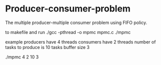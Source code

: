 # Producer-consumer-problem
The multiple producer-multiple consumer problem using FIFO policy.

to makefile and run
./gcc -pthread -o mpmc mpmc.c
./mpmc <producers> <consumers> <tasks> <buffersize>
  
example
producers have 4 threads
consumers have 2 threads
number of tasks to produce is 10 tasks
buffer size 3

./mpmc 4 2 10 3
